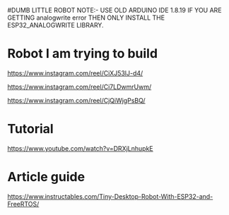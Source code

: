 #DUMB LITTLE ROBOT
NOTE:- 
USE OLD ARDUINO IDE 1.8.19
IF YOU ARE GETTING analogwrite error THEN ONLY INSTALL THE ESP32_ANALOGWRITE LIBRARY.

# Robot I am trying to build
https://www.instagram.com/reel/CiXJ53lJ-d4/

https://www.instagram.com/reel/Ci7LDwmrUwm/

https://www.instagram.com/reel/CjQiWjgPsBQ/

# Tutorial
https://www.youtube.com/watch?v=DRXjLnhupkE

# Article guide
https://www.instructables.com/Tiny-Desktop-Robot-With-ESP32-and-FreeRTOS/
